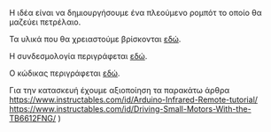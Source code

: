 Η ιδέα είναι να δημιουργήσουμε ένα πλεούμενο ρομπότ το οποίο θα μαζεύει πετρέλαιο.

Τα υλικά που θα χρειαστούμε βρίσκονται [εδώ](https://github.com/ezeakis/ellak_20192020_teamA/blob/master/%CE%A5%CE%BB%CE%B9%CE%BA%CE%AC).

Η συνδεσμολογία περιγράφεται [εδώ](https://github.com/ezeakis/ellak_20192020_teamA/blob/master/%CE%A3%CF%85%CE%BD%CE%B4%CE%B5%CF%83%CE%BC%CE%BF%CE%BB%CE%BF%CE%B3%CE%AF%CE%B1).

Ο κώδικας περιγράφεται [εδώ](https://github.com/ezeakis/ellak_20192020_teamA/blob/master/%CE%9A%CF%8E%CE%B4%CE%B9%CE%BA%CE%B1%CF%82).

Για την κατασκευή έχουμε αξιοποίηση τα παρακάτω άρθρα
https://www.instructables.com/id/Arduino-Infrared-Remote-tutorial/ 
https://www.instructables.com/id/Driving-Small-Motors-With-the-TB6612FNG/ )

